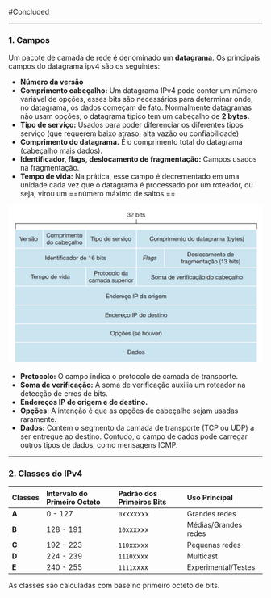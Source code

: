 #Concluded 

---
### **1. Campos**

 Um pacote de camada de rede é denominado um **datagrama**. Os principais campos do datagrama ipv4 são os seguintes: 

 - **Número da versão** 
 - **Comprimento cabeçalho:** Um datagrama IPv4 pode conter um número variável de opções, esses bits são necessários para determinar onde, no datagrama, os dados começam de fato. Normalmente datagramas não usam opções; o datagrama típico tem um cabeçalho de **2 bytes.**
 - **Tipo de serviço:** Usados para poder diferenciar os diferentes tipos serviço (que requerem baixo atraso, alta vazão ou confiabilidade) 
 - **Comprimento do datagrama.** É o comprimento total do datagrama (cabeçalho mais dados).
 - **Identificador, flags, deslocamento de fragmentação:** Campos usados na fragmentação.
 - **Tempo de vida:** Na prática, esse campo é decrementado em uma unidade cada vez que o datagrama é processado por um roteador, ou seja, virou um ==número máximo de saltos.==

![Pasted image 20250523103049](../../attachments/Pasted%20image%2020250523103049.png)

- **Protocolo:** O campo indica o protocolo de camada de transporte.
- **Soma de verificação:** A soma de verificação auxilia um roteador na detecção de erros de bits. 
- **Endereços IP de origem e de destino.**
- **Opções**: A intenção é que as opções de cabeçalho sejam usadas raramente.
- **Dados:** Contém o segmento da camada de transporte (TCP ou UDP) a ser entregue ao destino. Contudo, o campo de dados pode carregar outros tipos de dados, como mensagens ICMP.

---
### **2. Classes do IPv4**

| Classes | Intervalo do Primeiro Octeto | Padrão dos Primeiros Bits | Uso Principal        |
| :------ | :--------------------------- | :------------------------ | :------------------- |
| **A**   | 0 - 127                      | `0`xxxxxxx                | Grandes redes        |
| **B**   | 128 - 191                    | `10`xxxxxx                | Médias/Grandes redes |
| **C**   | 192 - 223                    | `110`xxxxx                | Pequenas redes       |
| **D**   | 224 - 239                    | `1110`xxxx                | Multicast            |
| **E**   | 240 - 255                    | `1111`xxxx                | Experimental/Testes  |

As classes são calculadas com base no primeiro octeto de bits.